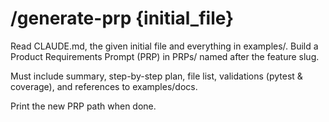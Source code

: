 
# /generate-prp {initial_file}

Read CLAUDE.md, the given initial file and everything in examples/.
Build a Product Requirements Prompt (PRP) in PRPs/ named after the feature slug.

Must include summary, step-by-step plan, file list, validations (pytest & coverage),
and references to examples/docs.

Print the new PRP path when done.
